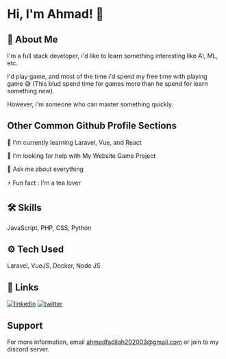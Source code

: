 
# Hi, I'm Ahmad! 👋


## 🚀 About Me
 
I'm a full stack developer, i'd like to learn something interesting like AI, ML, etc.

I'd play game, and most of the time i'd spend my free time with playing game 😅 (This blud spend time for games more than he spend for learn something new).

However, i'm someone who can master something quickly.

## Other Common Github Profile Sections

🧠 I'm currently learning Laravel, Vue, and React

🤔 I'm looking for help with My Website Game Project

💬 Ask me about everything

⚡️ Fun fact : I'm a tea lover


## 🛠 Skills
JavaScript, PHP, CSS, Python

## ⚙️ Tech Used
Laravel, VueJS, Docker, Node JS


## 🔗 Links

[![linkedin](https://img.shields.io/badge/linkedin-0A66C2?style=for-the-badge&logo=linkedin&logoColor=white)](https://www.linkedin.com/in/ahmad-fadilah-a6bb20293/)
[![twitter](https://img.shields.io/badge/twitter-1DA1F2?style=for-the-badge&logo=twitter&logoColor=white)](https://x.com/no_problem_bro_)


## Support

For more information, email ahmadfadilah202003@gmail.com or join to my discord server.

